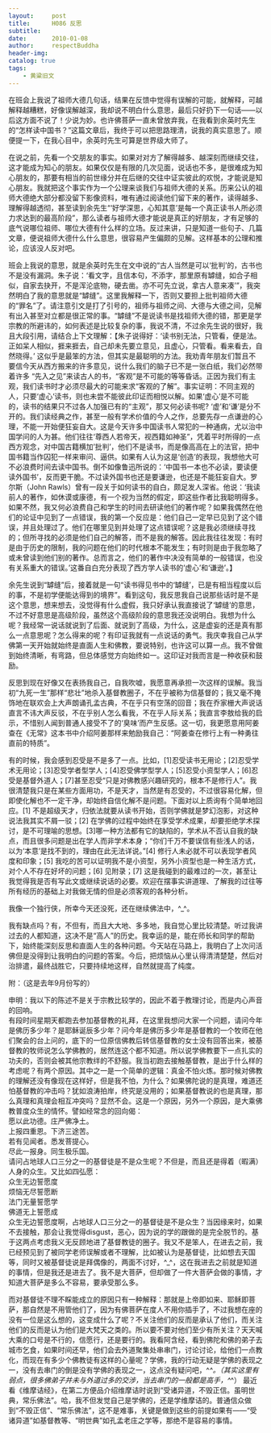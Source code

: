 ```yaml
---
layout:     post
title:      H086 反思
subtitle:   
date:       2010-01-08
author:     respectBuddha
header-img: 
catalog: true
tags:
    - 黄粱旧文
---
```


在班会上我说了祖师大德几句话，结果在反馈中觉得有误解的可能，就解释，可越解释越糟糕，好像误解越深，我却说不明白什么意思，最后只好扔下一句话——以后这方面不说了！少说为妙。也许佛菩萨一直未曾放弃我，在我看到余英时先生的“怎样读中国书？”这篇文章后，我终于可以把思路理清，说我的真实意思了。顺便提一下，在我心目中，余英时先生可算是世界级大师了。

在说之前，先看一个交朋友的事实。如果对对方了解得越多、越深刻而继续交往，这才能成为知心的朋友。如果仅仅是有限的几次见面，说话也不多，是很难成为知心朋友的，那要有相当的前世缘分并在后继的交往中证实彼此的欢悦，才能说是知心朋友。我就把这个事实作为一个公理来谈我们与祖师大德的关系。历来公认的祖师大德绝大部分都没留下影像资料，唯有通过阅读他们留下来的著作，读得越多、理解得越透彻，甚至读到余先生“‘好学深思，心知其意’是每一个真正读书人所必须力求达到的最高阶段”，那么读者与祖师大德才能说是真正的好朋友，才有足够的底气说哪位祖师、哪位大德有什么样的立场。反过来讲，只是知道一些句子、几篇文章，便说祖师大德什么什么意思，很容易产生偏颇的见解。这样基本的公理和推论，应该没人反对吧。

班会上我说的意思，就是余英时先生在文中说的“古人当然是可以‘批判’的，古书也不是没有漏洞。朱子说：‘看文字，且信本句，不添字，那里原有罅缝，如合子相似，自家去抉开，不是浑沦底物，硬去凿。亦不可先立说，拿古人意来凑’”，我突然明白了我的意思就是“罅缝”。这里我解释一下，否则又要担上批判祖师大德的“罪名”了。请注意引文是打了引号的，祖师与祖师之间、大德与大德之间，见解有出入甚至对立都是很正常的事。“罅缝”不是说读书是找祖师大德的错，那更是学宗教的所避讳的，如何表述是比较复杂的事，我说不清，不过余先生说的很好，我且大段引用，请结合上下文理解：【朱子说得好：‘读书别无法，只管看，便是法。正如呆人相似，捱来捱去，自己却未先要立意见，且虚心，只管看。看来看去，自然晓得。’ 这似乎是最笨的方法，但其实是最聪明的方法。我劝青年朋友们暂且不要信今天从西方搬来的许多意见，说什么我们的脑子已不是一张白纸，我们必然带着许多 “先入之见”来读古人的书，“客观”是不可能的等等昏话。正因为我们有主观，我们读书时才必须尽最大的可能来求“客观的了解”。事实证明：不同主观的人，只要‘虚心’读书，则也未尝不能彼此印证而相悦以解。如果‘虚心’是不可能的，读书的结果只不过各人加强已有的“主观”，那又何必读书呢? ‘虚’和‘谦’是分不开的。我们读经典之作，甚至一般有学术价值的今人之作，总要先存一点谦逊的心理，不能一开始便狂妄自大。这是今天许多中国读书人常犯的一种通病，尤以治中国学问的人为甚。他们往往‘尊西人若帝天，视西籍如神圣”，凭着平时所得的一点西方观念，对中国古籍横加’批判’，他们不是读书，而是像高高在上的法官，把中国书籍当作囚犯一样来审问、逼供。如果有人认为这是‘创造’的表现，我想他大可不必浪费时间去读中国书。倒不如像鲁迅所说的：‘中国书一本也不必读，要读便读外国书’，反而更干脆。不过读外国书也还是要谦逊，也还是不能狂妄自大。罗尔斯（John Rawls）曾有一段关于如何读书的自白，颇足发人深省。他说：‘我读前人的著作，如休谟或康德，有一个视为当然的假定，即这些作者比我聪明得多。如果不然，我又何必浪费自己和学生的时间去研读他们的著作呢？如果我偶然在他们的论证中见到了一点错误，我的第一个反应是：他们自己一定早已见到了这个错误，并且处理过了。他们在哪里见到并处理了这点错误呢？这是我必须继续寻找的；但所寻找的必须是他们自己的解答，而不是我的解答。因此我往往发现：有时是由于历史的限制，我的问题在他们的时代根本不能发生；有时则是由于我忽略了或未曾读到他们别的著作。总而言之，他们的著作中决没有简单的一般错误，也没有关系重大的错误。’这番自白充分表现了西方学人读书的’虚心’和‘谦逊’。】

余先生说到“罅缝”后，接着就是一句“读书得见书中的‘罅缝’，已是有相当程度以后的事，不是初学便能达得到的境界”。看到这句，我反思我自己说那些话时是不是这个意思，想来想去，没觉得有什么虚假，我只好承认我直接说了‘罅缝’的意思，不过不好意思是高级阶段，虽然这个高级阶段的意思我还没说明白。我想为什么呢？我经常一说话就说到了后面、就说到了高级，为什么，这是虚妄的还是真有那么一点意思呢？怎么得来的呢？有印证我就有一点说话的勇气。我庆幸我自己从学佛第一天开始就始终是直面人生和佛教，要说特别，也许这可以算一点。我不曾做到始终清晰，有弯路，但总体感觉方向始终如一。这印证对我而言是一种收获和鼓励。

反思到现在好像又在表扬我自己，自我吹嘘，我愿意再承担一次这样的误解。我当初“九死一生”那样“悲壮”地杀入基督教圈子，不在乎被称为信基督的；我又毫不掩饰地在联欢会上大声朗诵孔孟古典，不在乎只有空荡的回音；我在乔家栅大声说话直言不讳大声反驳，不在乎别人怎么看我，不在乎人际关系；我直言李敖给我的启示，不惜别人闻到普通人接受不了的‘臭味’而产生反感。这一切，我更愿意用阿姜查在《无常》这本书中介绍阿姜那样来勉励我自己：“阿姜查在修行上有一种勇往直前的特质”。

有的时候，我会感到忍受是不是多了一点。比如，[1]忍受读书无用论；[2]忍受学术无用论；[3]忍受学者型学人；[4]忍受佛学型学人；[5]忍受小资型学人；[6]忍受是基督外道人；[7]甚至忍受“只是对佛教感兴趣研究的，根本不是修行人”。我很清楚我只是在某些方面用功，不是天才，当然是有忍受的，不过很容易化解，但即使化解也不一定干净，却始终自信化解不是问题。下面对以上质询有个简单地回应。[1] 不是超级天才，归依法就要从读书开始，否则学佛就是梦幻泡影，对这种说法我其实不屑一驳；[2] 在学佛的过程中始终在享受学术成果，却要拒绝学术探讨，是不可理喻的思想。[3]哪一种方法都有它的缺陷的，学术从不否认自我的缺点，而且很多问题是出在学人而非学术本身；“你们千万不要误信有些浅人的话，以为‘本意’是找不到的，理由在此无法详说。”[4] 修行人未必就不可以表现学者风度和印象；[5] 我吃的苦可以证明我不是小资型，另外小资型也是一种生活方式，对个人不存在好坏的问题；[6] 见附录；[7] 这是我碰到的最难过的一次，甚至让我觉得我是否有写此文或继续说话的必要。欢迎在摆事实讲道理、了解我的过往等所有经历的基础上对我做无情的但是必须客观的各种分析。

我像一个独行侠，所幸今天还没死，还在继续佛法中，^_^。

我有缺点吗？有，不但有，而且大大地、多多地，我自觉心里比较清楚。听过我讲过去的人都知道，这决不是“高人”的历史。我幸运的是，能在师长和同学的帮助下，始终能深刻反思和直面人生的各种问题。今天站在马路上，我明白了上次问活佛但是没得到让我明白的问题的答案。今后，把烦恼从心里认得清清楚楚，然后对治排遣，最终战胜它，只要持续地这样，自然就提高了纯度。

附：（这是去年9月份写的）

申明：我以下的陈述不是关于宗教比较学的，因此不着于教理讨论，而是内心声音的回响。  
有段时间星期天都跑去参加基督教的礼拜，在这里我想问大家一个问题，请问今年是佛历多少年？是耶稣诞辰多少年？问今年是佛历多少年是基督教的一个牧师在他们聚会的台上问的，底下的一位原信佛教后转信基督教的女士没有回答出来，被基督教的牧师说怎么学佛教的，居然连这个都不知道。所以说学佛教要下一点扎实的功夫的，否则会被其他宗教绊的不舒服。我当初跑去接触基督教，是出于什么样的考虑呢？有两个原因。其中之一是一个简单的逻辑：真金不怕火炼。那时候对佛教的理解还没有像现在这样好，但是我不怕，为什么？如果佛陀说的是真理，难道还怕基督教的冲击吗？犹如浪涛拍岸，终究是没用的；如果基督教说的也是真理，那么真理和真理会相互冲突吗？显然不会。这是一个原因，另外一个原因，是大乘佛教普度众生的情怀。譬如经常念的回向偈：  
愿以此功德。庄严佛净土。  
上报四重恩。下济三途苦。  
若有见闻者。悉发菩提心。  
尽此一报身。同生极乐国。  
请问占地球人口三分之一的基督徒是不是众生呢？不但是，而且还是得着（暇满）人身的众生。又比如四弘愿：  
众生无边誓愿度  
烦恼无尽誓愿断  
法门无量誓愿学  
佛道无上誓愿成  
众生无边誓愿度啊，占地球人口三分之一的基督徒是不是众生？当因缘来时，如果不去接触，那会让我觉得disgust，恶心，因为说的学的跟做的是完全脱节的。基于这两点考虑我义无反顾地进了基督教徒的圈子。我又不是笨人，在进去之前，我已经预见到了被同学老师误解或者不理解，比如被认为是基督徒，比如想去天国等，同时又被基督徒说是拜偶像的，两面不讨好，^_^，这在我进去之前就是知道的事情，但是我还是进去了。我不是大菩萨，但却做了一件大菩萨会做的事情，才知道大菩萨是多么不容易，要承受那么多。

而对基督徒不理不睬能成立的原因只有一种解释：那就是上帝即如来、耶稣即菩萨，那自然是不用管他们了，因为有佛菩萨在度人不用你插手了，不过我想在座的没有一位是这么想的，这变成什么了呢？不关注他们的反而是承认了他们，而关注他们的反而是认为他们是大梵天之类的。所以要不要对他们至少有所关注？天天喊大乘的口号是不行的，信愿行，还是要行的。我看阿含经，看到佛陀和佛的弟子去城市乞食，如果时间还早，他们会去外道聚集处串串门，讨论讨论，给他们一点教化，而现在有多少个佛教徒有这样的心量呢？学佛，我的行动无疑是学佛的表现之一，没有去串门的倒是没有学佛的表现之一，这点没有疑问吧，^_^。（其实这里有弱点，很多佛弟子并未与外道过多的交涉，当去串门的一般都是高手，^_^） 最近看《维摩诘经》，在第二方便品介绍维摩诘时说到“受诸异道，不毁正信。虽明世典，常乐佛法”。哈，我不但发觉自己是学佛的，还是学维摩诘的。普通信众做到“不毁正信”、“常乐佛法”，这不是难事，关键是做到这些的前提如果有——“受诸异道”如基督教等、“明世典”如孔孟老庄之学等，那绝不是容易的事情。

